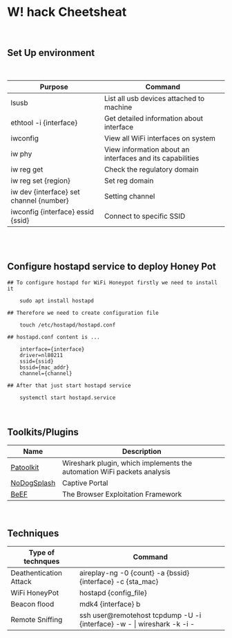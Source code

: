 # W! hack Cheetsheat
<br />

## Set Up environment
<br />

|Purpose|Command|
|----|----|
|lsusb|List all usb devices attached to machine|
|ethtool -i {interface} | Get detailed information about interface|
|iwconfig | View all WiFi interfaces on system | 
|iw phy| View information about an interfaces and its capabilities|
|iw reg get|Check the regulatory domain|
|iw reg set {region}|Set reg domain |
|iw dev {interface} set channel {number}|Setting channel |
|iwconfig {interface} essid {ssid} | Connect to specific SSID|

<br />
<br />

<h2>
<b>Configure hostapd service to deploy Honey Pot</b></h2>


```
## To configure hostapd for WiFi Honeypot firstly we need to install it

    sudo apt install hostapd

## Therefore we need to create configuration file

    touch /etc/hostapd/hostapd.conf

## hostapd.conf content is ...

    interface={interface}
    driver=nl80211
    ssid={ssid}
    bssid={mac_addr}
    channel={channel}

## After that just start hostapd service

    systemctl start hostapd.service
```
<br />

<h2><b>Toolkits/Plugins</b></h2>

|Name|Description|
|----------|------------|
|<a href="https://github.com/pentesteracademy/patoolkit"> Patoolkit </a>|Wireshark plugin, which implements the automation WiFi packets analysis|
|<a href="https://github.com/nodogsplash/nodogsplash">NoDogSplash</a>|Captive Portal|
|<a href="https://beefproject.com/">BeEF</a>|The Browser Exploitation Framework|

<br />

## Techniques

|Type of technques|Command|
|---------------|-------------|
|Deathentication Attack|aireplay-ng -0 {count} -a {bssid} {interface} -c {sta_mac}|
|WiFi HoneyPot|hostapd {config_file}|
|Beacon flood|mdk4 {interface} b|
|Remote Sniffing|ssh user@remotehost tcpdump -U -i {interface} -w - \| wireshark -k -i - |


<br />
